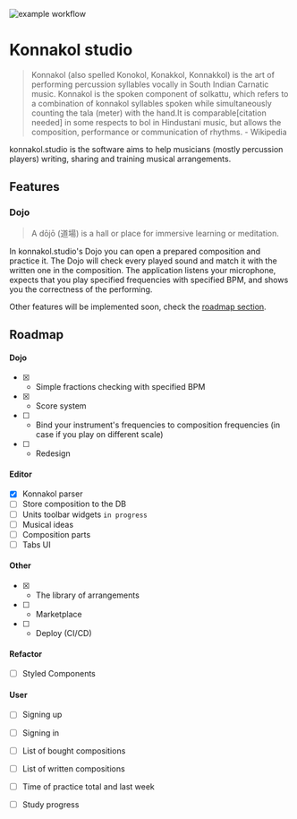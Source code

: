 ![example workflow](https://github.com/agmitron/handpanistan/actions/workflows/hello.yml/badge.svg)

# Konnakol studio

> Konnakol (also spelled Konokol, Konakkol, Konnakkol) is the art of performing percussion syllables vocally in South Indian Carnatic music. Konnakol is the spoken component of solkattu, which refers to a combination of konnakol syllables spoken while simultaneously counting the tala (meter) with the hand.It is comparable[citation needed] in some respects to bol in Hindustani music, but allows the composition, performance or communication of rhythms. - Wikipedia

konnakol.studio is the software aims to help musicians (mostly percussion players) writing, sharing and training musical arrangements.

## Features

### Dojo

> A dōjō (道場) is a hall or place for immersive learning or meditation.

In konnakol.studio's Dojo you can open a prepared composition and practice it. The Dojo will check every played sound and match it with the written one in the composition. The application listens your microphone, expects that you play specified frequencies with specified BPM, and shows you the correctness of the performing.

Other features will be implemented soon, check the [roadmap section](#roadmap).

## Roadmap

#### Dojo

- [x] - Simple fractions checking with specified BPM
- [x] - Score system
- [ ] - Bind your instrument's frequencies to composition frequencies (in case if you play on different scale)
- [ ] - Redesign

#### Editor

- [x] Konnakol parser
- [ ] Store composition to the DB
- [ ] Units toolbar widgets `in progress`
- [ ] Musical ideas
- [ ] Composition parts
- [ ] Tabs UI

#### Other

- [x] - The library of arrangements
- [ ] - Marketplace 
- [ ] - Deploy (CI/CD)

#### Refactor

- [ ] Styled Components

#### User

- [ ] Signing up
- [ ] Signing in
- [ ] List of bought compositions
- [ ] List of written compositions
- [ ] Time of practice total and last week
- [ ] Study progress

